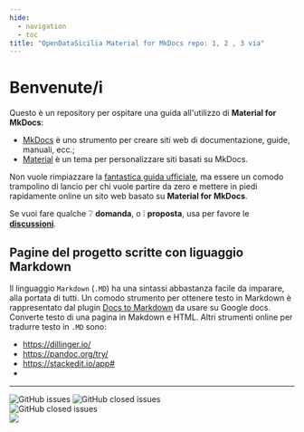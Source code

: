 ```yaml
---
hide:
  - navigation
  - toc
title: "OpenDataSicilia Material for MkDocs repo: 1, 2 , 3 via"
---
```


# Benvenute/i

Questo è un repository per ospitare una guida all'utilizzo di **Material for MkDocs**:

- [MkDocs](https://www.mkdocs.org/) è uno strumento per creare siti web di documentazione, guide, manuali, ecc.;
- [Material](https://squidfunk.github.io/mkdocs-material/) è un tema per personalizzare siti basati su MkDocs.

Non vuole rimpiazzare la [fantastica guida ufficiale](https://squidfunk.github.io/mkdocs-material/getting-started/), ma essere un comodo trampolino di lancio per chi vuole partire da zero e mettere in piedi rapidamente online un sito web basato su **Material for MkDocs**.

Se vuoi fare qualche ❔ **domanda**, o ❕ **proposta**, usa per favore le [**discussioni**](https://github.com/opendatasicilia/ods-mkdocs-material/discussions).



## Pagine del progetto scritte con liguaggio Markdown
Il linguaggio `Markdown` (`.MD`) ha una sintassi abbastanza facile da imparare, alla portata di tutti.
Un comodo strumento per ottenere testo in Markdown è rappresentato dal plugin [Docs to Markdown](https://workspace.google.com/marketplace/app/docs_to_markdown/700168918607) da usare su Google docs. Converte testo di una pagina in Makdown e HTML.
Altri strumenti online per tradurre testo in `.MD` sono:

- https://dillinger.io/
- https://pandoc.org/try/
- https://stackedit.io/app#
-

---

![GitHub issues](https://img.shields.io/github/issues/opendatasicilia/ods-mkdocs-material?color=red)
![GitHub closed issues](https://img.shields.io/github/issues-closed/opendatasicilia/ods-mkdocs-material?color=green) <br>
![GitHub closed issues](https://img.shields.io/badge/base_del_progetto_di_documentazione-MKDocs_material-blue) <br>
<img src="https://img.shields.io/badge/GitHub-per_la_generazione_del_codice-red.svg?style=popout&logo=GitHub&logoColor=red" />
